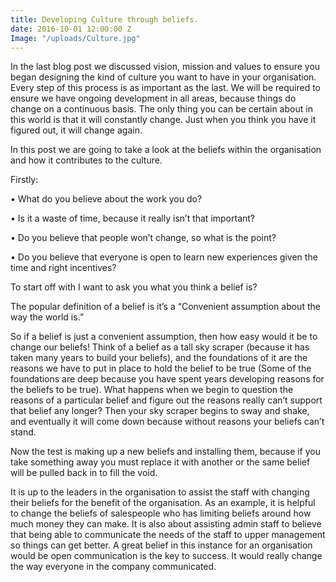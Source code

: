 ```yaml
---
title: Developing Culture through beliefs.
date: 2016-10-01 12:00:00 Z
Image: "/uploads/Culture.jpg"
---
```


In the last blog post we discussed vision, mission and values to ensure you began designing the kind of culture you want to have in your organisation. Every step of this process is as important as the last. We will be required to ensure we have ongoing development in all areas, because things do change on a continuous basis. The only thing you can be certain about in this world is that it will constantly change. Just when you think you have it figured out, it will change again.

In this post we are going to take a look at the beliefs within the organisation and how it contributes to the culture.

Firstly:

•   What do you believe about the work you do?

•   Is it a waste of time, because it really isn’t that important?

•   Do you believe that people won’t change, so what is the point?

•   Do you believe that everyone is open to learn new experiences given the time and right incentives?

To start off with I want to ask you what you think a belief is?

The popular definition of a belief is it’s a “Convenient assumption about the way the world is.”

So if a belief is just a convenient assumption, then how easy would it be to change our beliefs!  Think of a belief as a tall sky scraper (because it has taken many years to build your beliefs), and the foundations of it are the reasons we have to put in place to hold the belief to be true (Some of the foundations are deep because you have spent years developing reasons for the beliefs to be true).  What happens when we begin to question the reasons of a particular belief and figure out the reasons really can’t support that belief any longer?  Then your sky scraper begins to sway and shake, and eventually it will come down because without reasons your beliefs can’t stand.

Now the test is making up a new beliefs and installing them, because if you take something away you must replace it with another or the same belief will be pulled back in to fill the void.

It is up to the leaders in the organisation to assist the staff with changing their beliefs for the benefit of the organisation.  As an example, it is helpful to change the beliefs of salespeople who has limiting beliefs around how much money they can make.  It is also about assisting admin staff to believe that being able to communicate the needs of the staff to upper management so things can get better.  A great belief in this instance for an organisation would be open communication is the key to success.  It would really change the way everyone in the company communicated.